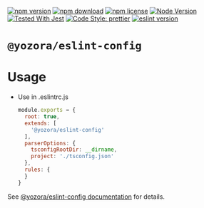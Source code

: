 [![npm version](https://img.shields.io/npm/v/@yozora/eslint-config.svg)](https://www.npmjs.com/package/@yozora/eslint-config)
[![npm download](https://img.shields.io/npm/dm/@yozora/eslint-config.svg)](https://www.npmjs.com/package/@yozora/eslint-config)
[![npm license](https://img.shields.io/npm/l/@yozora/eslint-config.svg)](https://www.npmjs.com/package/@yozora/eslint-config)
[![Node Version](https://img.shields.io/node/v/@yozora/eslint-config)](https://github.com/nodejs/node)
[![Tested With Jest](https://img.shields.io/badge/tested_with-jest-9c465e.svg)](https://github.com/facebook/jest)
[![Code Style: prettier](https://img.shields.io/badge/code_style-prettier-ff69b4.svg?style=flat-square)](https://github.com/prettier/prettier)
[![eslint version](https://img.shields.io/npm/dependency-version/@guanghechen/eslint-config/peer/eslint)](https://github.com/eslint/eslint)


# `@yozora/eslint-config`


# Usage

  * Use in .eslintrc.js
    ```javascript
    module.exports = {
      root: true,
      extends: [
        '@yozora/eslint-config'
      ],
      parserOptions: {
        tsconfigRootDir: __dirname,
        project: './tsconfig.json'
      },
      rules: {
      }
    }
    ```

See [@yozora/eslint-config documentation](https://yozora.guanghechen.com/docs/package/eslint-config) for details.
